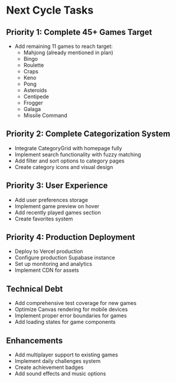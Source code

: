 # Next Cycle Tasks

## Priority 1: Complete 45+ Games Target
- Add remaining 11 games to reach target:
  - Mahjong (already mentioned in plan)
  - Bingo
  - Roulette
  - Craps
  - Keno
  - Pong
  - Asteroids
  - Centipede
  - Frogger
  - Galaga
  - Missile Command

## Priority 2: Complete Categorization System
- Integrate CategoryGrid with homepage fully
- Implement search functionality with fuzzy matching
- Add filter and sort options to category pages
- Create category icons and visual design

## Priority 3: User Experience
- Add user preferences storage
- Implement game preview on hover
- Add recently played games section
- Create favorites system

## Priority 4: Production Deployment
- Deploy to Vercel production
- Configure production Supabase instance
- Set up monitoring and analytics
- Implement CDN for assets

## Technical Debt
- Add comprehensive test coverage for new games
- Optimize Canvas rendering for mobile devices
- Implement proper error boundaries for games
- Add loading states for game components

## Enhancements
- Add multiplayer support to existing games
- Implement daily challenges system
- Create achievement badges
- Add sound effects and music options